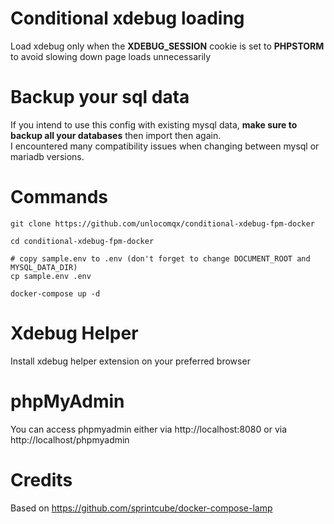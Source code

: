 # Conditional xdebug loading

Load xdebug only when the **XDEBUG_SESSION** cookie is set to **PHPSTORM** to avoid slowing down page loads unnecessarily

# Backup your sql data
If you intend to use this config with existing mysql data, **make sure to backup all your databases** then import then again.  
I encountered many compatibility issues when changing between mysql or mariadb versions.

# Commands
```shell script
git clone https://github.com/unlocomqx/conditional-xdebug-fpm-docker

cd conditional-xdebug-fpm-docker

# copy sample.env to .env (don't forget to change DOCUMENT_ROOT and MYSQL_DATA_DIR)
cp sample.env .env

docker-compose up -d
```

# Xdebug Helper
Install xdebug helper extension on your preferred browser

# phpMyAdmin
You can access phpmyadmin either via http://localhost:8080 or via http://localhost/phpmyadmin

# Credits
Based on https://github.com/sprintcube/docker-compose-lamp 
